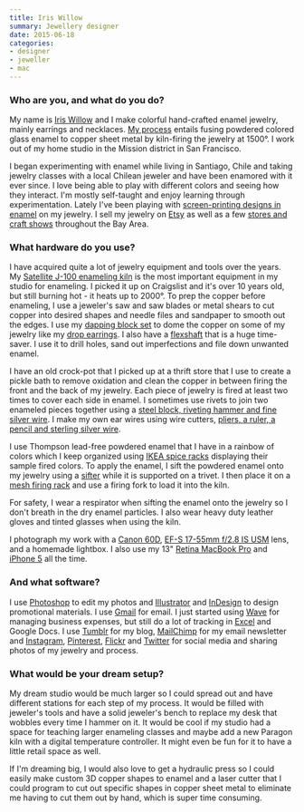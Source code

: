 ```yaml
---
title: Iris Willow
summary: Jewellery designer
date: 2015-06-18
categories:
- designer
- jeweller
- mac
---
```


### Who are you, and what do you do?

My name is [Iris Willow](http://iriswillow.com/ "Iris' website.") and I make colorful hand-crafted enamel jewelry, mainly earrings and necklaces. [My process](http://iriswillow.com/my_process "A video of Iris' jewelry-making process.") entails fusing powdered colored glass enamel to copper sheet metal by kiln-firing the jewelry at 1500°. I work out of my home studio in the Mission district in San Francisco.

I began experimenting with enamel while living in Santiago, Chile and taking jewelry classes with a local Chilean jeweler and have been enamored with it ever since. I love being able to play with different colors and seeing how they interact. I'm mostly self-taught and enjoy learning through experimentation. Lately I've been playing with [screen-printing designs in enamel](https://instagram.com/p/vtjdeeEO-X/ "A photo of Iris' screen-printed designs on Instagram.") on my jewelry. I sell my jewelry on [Etsy](https://www.etsy.com/shop/IrisWillow "Iris' Etsy store.") as well as a few [stores and craft shows](http://iriswillow.com/stores_shows "A list of places that sell Iris' jewelry.") throughout the Bay Area.

### What hardware do you use?

I have acquired quite a lot of jewelry equipment and tools over the years. My [Satellite J-100 enameling kiln][satellite-j-100] is the most important equipment in my studio for enameling. I picked it up on Craigslist and it's over 10 years old, but still burning hot - it heats up to 2000°. To prep the copper before enameling, I use a jeweler's saw and saw blades or metal shears to cut copper into desired shapes and needle files and sandpaper to smooth out the edges. I use my [dapping block set](https://instagram.com/p/nzKIPQkO3B/ "A photo of Iris' dapping block set on Instagram.") to dome the copper on some of my jewelry like my [drop earrings](https://www.etsy.com/shop/IrisWillow?section_id=15738632 "Iris' drop earrings on her Etsy store."). I also have a [flexshaft](https://instagram.com/p/vKe-lHkOzn/ "A photo of Iris' flexshaft on Instagram.") that is a huge time-saver. I use it to drill holes, sand out imperfections and file down unwanted enamel.

I have an old crock-pot that I picked up at a thrift store that I use to create a pickle bath to remove oxidation and clean the copper in between firing the front and the back of my jewelry. Each piece of jewelry is fired at least two times to cover each side in enamel. I sometimes use rivets to join two enameled pieces together using a [steel block, riveting hammer and fine silver wire](https://instagram.com/p/n9zIpiEO3J/ "A photo of Iris' steel block and hammer on Instagram."). I make my own ear wires using wire cutters, [pliers, a ruler, a pencil and sterling silver wire](https://instagram.com/p/yJK7QEEO88/ "A photo of Iris' pliers, ruler and wire on Instagram.").

I use Thompson lead-free powdered enamel that I have in a rainbow of colors which I keep organized using [IKEA spice racks](https://instagram.com/p/nw6NA4EO9l/ "A photo of Iris' spice rack enamel storage system on Instagram.") displaying their sample fired colors. To apply the enamel, I sift the powdered enamel onto my jewelry using a [sifter](https://instagram.com/p/pssAGFEO23/ "A photo of Iris sifting enamel on Instagram.") while it is supported on a trivet. I then place it on a [mesh firing rack](https://instagram.com/p/xmWviakOzg/ "A photo of Iris' mesh firing racks on Instagram.") and use a firing fork to load it into the kiln.

For safety, I wear a respirator when sifting the enamel onto the jewelry so I don't breath in the dry enamel particles. I also wear heavy duty leather gloves and tinted glasses when using the kiln.

I photograph my work with a [Canon 60D][eos-60d], [EF-S 17-55mm f/2.8 IS USM][ef-s-17-55mm-f2.8-is-usm] lens, and a homemade lightbox. I also use my 13" [Retina MacBook Pro][macbook-pro] and [iPhone 5][iphone-5] all the time.

### And what software?

I use [Photoshop][] to edit my photos and [Illustrator][] and [InDesign][] to design promotional materials. I use [Gmail][] for email. I just started using [Wave][wave.2] for managing business expenses, but still do a lot of tracking in [Excel][] and Google Docs. I use [Tumblr][] for my blog, [MailChimp][] for my email newsletter and [Instagram][instagram-ios], [Pinterest][], [Flickr][] and [Twitter][] for social media and sharing photos of my jewelry and process.

### What would be your dream setup?

My dream studio would be much larger so I could spread out and have different stations for each step of my process. It would be filled with jeweler's tools and have a solid jeweler's bench to replace my desk that wobbles every time I hammer on it. It would be cool if my studio had a space for teaching larger enameling classes and maybe add a new Paragon kiln with a digital temperature controller. It might even be fun for it to have a little retail space as well.

If I'm dreaming big, I would also love to get a hydraulic press so I could easily make custom 3D copper shapes to enamel and a laser cutter that I could program to cut out specific shapes in copper sheet metal to eliminate me having to cut them out by hand, which is super time consuming.

[ef-s-17-55mm-f2.8-is-usm]: http://web.archive.org/web/20151029074721/http://www.usa.canon.com:80/cusa/consumer/products/cameras/ef_lens_lineup/ef_s_17_55_f_2_8_is_usm "A zoom lens."
[eos-60d]: http://usa.canon.com/cusa/consumer/products/cameras/slr_cameras/eos_60d "A consumer-level DSLR camera."
[excel]: https://products.office.com/en-us/excel "A spreadsheet application."
[flickr]: https://www.flickr.com/ "A photo sharing website."
[gmail]: https://mail.google.com/mail/ "Web-based email."
[illustrator]: https://www.adobe.com/products/illustrator.html "A vector graphics editor."
[indesign]: https://www.adobe.com/products/indesign.html "A desktop/web publishing application."
[instagram-ios]: https://itunes.apple.com/us/app/instagram/id389801252 "A photo taking/sharing app."
[iphone-5]: https://en.wikipedia.org/wiki/IPhone_5 "A smartphone."
[macbook-pro]: https://www.apple.com/macbook-pro/ "A laptop."
[mailchimp]: https://mailchimp.com/ "A templated mailing list system."
[photoshop]: https://www.adobe.com/products/photoshop.html "A bitmap image editor."
[pinterest]: https://www.pinterest.com/ "An online 'pinboard' service."
[satellite-j-100]: http://web.archive.org/web/20180101193929/http://www.seattlefindings.com:80/Satellite-J-100-Small-Kiln--Jewelry-Casting-Furnace-_p_2382.html "A jewlery kiln."
[tumblr]: https://www.tumblr.com/ "An online personal publishing platform."
[twitter]: https://twitter.com/ "An online micro-blogging platform."
[wave.2]: https://www.waveapps.com/ "An accounting and invoicing service."
